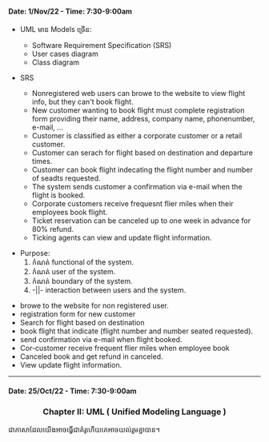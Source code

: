 #### Date: 1/Nov/22 - Time: 7:30-9:00am

+ UML មាន Models ច្រើន:
  - Software Requirement Specification (SRS)
  - User cases diagram
  - Class diagram

+ SRS 

  + Nonregistered web users can browe to the website to view flight info, but they can't book flight.
  + New customer wanting to book flight must complete registration form providing their name, address, company name, phonenumber, e-mail, ...
  + Customer is classified as either a corporate customer or a retail customer.
  + Customer can serach for flight based on destination and departure times.
  + Customer can book flight indecating the flight number and number of seadts requested.
  + The system sends customer a confirmation via e-mail when the flight is booked.
  + Corporate customers receive frequesnt flier miles when their employees book flight.
  + Ticket reservation can be canceled up to one week in advance for 80% refund.
  + Ticking agents can view and update flight information.

* Purpose:
  1. កំណត់ functional of the system.
  2. កំណត់ user of the system.
  3. កំណត់ boundary of the system.
  4. -||- interaction between users and the system.

- browe to the website for non registered user.
- registration form for new customer
- Search for flight based on destination
- book flight that indicate (flight number and number seated requested).
- send confirmation via e-mail when flight booked.
- Cor-customer receive frequent flier miles when employee book
- Canceled book and get refund in canceled.
- View update flight information.

-----------------------------------------------

#### Date: 25/Oct/22 - Time: 7:30-9:00am

### <center> Chapter II: UML ( Unified Modeling Language ) </center>

ជាភាសាដែលយើងអាចធ្វើជាគំរូហើយគេអាចយល់រួមគ្នាបាន។